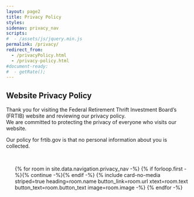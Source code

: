 ```yaml
---
layout: page2
title: Privacy Policy
styles:
sidenav: privacy_nav
scripts:
#  - /assets/js/jquery.min.js
permalink: /privacy/
redirect_from:
  - /privacyPolicy.html
  - /privacy-policy.html
#document-ready:
#  - getRate();
---
```


## Website Privacy Policy

Thank you for visiting the Federal Retirement Thrift Investment Board’s (FRTIB) website and reviewing our privacy policy.<br>
We are committed to protecting the privacy of everyone who visits our website.

Our policy for frtib.gov is that no personal information about you is collected.

<br>

<!-- cards starts here -->
<ul class="usa-card-group">
{% for room in site.data.navigation.privacy_nav -%}
{% if forloop.first -%}{% continue -%}{% endif -%}
{% include card-no-media striped=true heading=room.name button_link=room.url
      xtext=room.text button_text=room.button_text image=room.image -%}
{% endfor -%}
</ul>

<!-- CONTENT END -->
